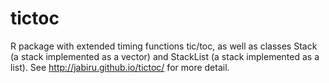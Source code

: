 tictoc
======

R package with extended timing functions tic/toc,
as well as classes Stack (a stack implemented as a vector)
and StackList (a stack implemented as a list).
See http://jabiru.github.io/tictoc/ for more detail.
